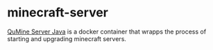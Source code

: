 # minecraft-server

[QuMine Server Java](https://github.com/qumine/minecraft-server) is a docker container that wrapps the process of starting and upgrading minecraft servers.